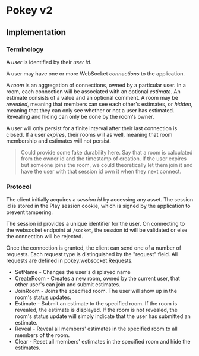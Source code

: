 Pokey v2
========

## Implementation

### Terminology

A *user* is identified by their *user id*.

A user may have one or more WebSocket *connections* to the application.

A *room* is an aggregation of connections, owned by a particular user. In a room, each connection
will be associated with an optional *estimate*. An estimate consists of a value and an optional
comment. A room may be *revealed*, meaning that members can see each other's estimates, or *hidden*,
meaning that they can only see whether or not a user has estimated. Revealing and hiding can only
be done by the room's owner.

A user will only persist for a finite interval after their last connection is closed. If a user
*expires*, their rooms will as well, meaning that room membership and estimates will not persist.

> Could provide some fake durability here. Say that a room is calculated from the owner id and the
> timestamp of creation. If the user expires but someone joins the room, we could theoretically let
> them join it and have the user with that session id own it when they next connect.

### Protocol

The client initially acquires a *session id* by accessing any asset. The session id is stored in the
Play session cookie, which is signed by the application to prevent tampering.

The session id provides a unique identifier for the user. On connecting to the websocket endpoint at
`/socket`, the session id will be validated or else the connection will be rejected.

Once the connection is granted, the client can send one of a number of requests. Each request type
is distinguished by the "request" field. All requests are defined in pokey.websocket.Requests.

* SetName - Changes the user's displayed name
* CreateRoom - Creates a new room, owned by the current user, that other user's can join and submit
               estimates.
* JoinRoom - Joins the specified room. The user will show up in the room's status updates.
* Estimate - Submit an estimate to the specified room. If the room is revealed, the estimate is
             displayed. If the room is not revealed, the room's status update will simply indicate
             that the user has submitted an estimate.
* Reveal - Reveal all members' estimates in the specified room to all members of the room.
* Clear - Reset all members' estimates in the specified room and hide the estimates.
